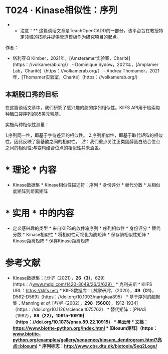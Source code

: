# T024 · Kinase相似性：序列

* * 注意：** 这篇谈话文章是TeachOpenCADD的一部分，该平台旨在教授特定领域的技能并提供管道模板作为研究项目的起点。

作者：

- 塔利亚·B Kimber，2021年，[Amsteramer实验室，Charité] (https：//volkamerab.org/） - Dominique Sydow，2021年，[Amplamer Lab，Charité]（https：//volkamerab.org/） - Andrea Thomamer，2021年，[Thomamer实验室，Charité]（https：//volkamerab.org/)

 ## 本期脱口秀的目标

在这篇谈话文章中，我们研究了感兴趣的酶的序列相似性。KlIFS API用于检索每种酶口袋序列的85美元残基。 

实施两种相似性测量：

 1.序列同一性，即基于字符差异的相似性。 2.序列相似性，即基于取代矩阵的相似性，因此反映了氨基酸之间的相似性。 _注_：我们重点关注正类固醇蛋白结合位点之间的相似性;与变构结合位点的相似性并未涵盖。

 # * 理论 * 内容

* Kinase数据集 * Kinase相似性描述符：序列 * 身份评分 * 替代分数 * 从相似度矩阵到距离矩阵

 # * 实用 * 中的内容

* 定义感兴趣的类型 * 来自KlIFS的收件箱序列 * 序列相似性 * 身份评分 * 替代分数 * Kinase相似性 * 将相似性可视化为酶矩阵 * 保存酶相似性矩阵 * Kinase距离矩阵 * 保存Kinase距离矩阵

 # 参考文献

* Kinase数据集：[<i>分子</i>（2021），<b>26（3）</b>，629] (https：//www.mdpi.com/1420-3049/26/3/629） * 克利夫斯 * KlIFS URL：https://klifs.net/ * KlIFS数据库：[<i>核酸研究。</i>（2020），<b>49（D1）</b>，D562-D569]（https：//doi.org/10.1093/nar/gkaa895） * 基于序列的酶聚集：Manning _et al._ [<i>科学</i>（2002），<b>298（5600）</b>，1912-1934]（https：//doi.org/10.1126/science.1075762） * 替代矩阵：[<i>PNAS</i>（1992），<b>89（22）<b>，10915-10919]（https：//doi.org/10.1073/pnas.89.22.10915） * 黑云母 * 文档：https://www.biotite-python.org/index.html * [Blosum矩阵]（https：www.biotite-python.org/examples/gallery/sequence/blosum_dendrogram.html?亮点=blosum) * 序列标志：http://www.cbs.dtu.dk/biotools/Seq2Logo/ 